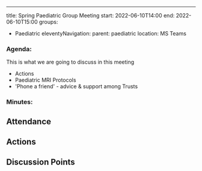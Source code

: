 ---
title: Spring Paediatric Group Meeting
start: 2022-06-10T14:00
end: 2022-06-10T15:00
groups:
  - Paediatric
eleventyNavigation:
  parent: paediatric
location: MS Teams

### Agenda: 
This is what we are going to discuss in this meeting

  * Actions
  * Paediatric MRI Protocols
  * 'Phone a friend' - advice & support among Trusts

### Minutes: 
## Attendance
## Actions
## Discussion Points

